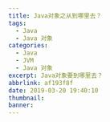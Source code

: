 ```yaml
---
title: Java对象之从到哪里去？
tags:
  - Java
  - Java 对象
categories:
  - Java
  - JVM
  - Java 对象
excerpt: Java对象要到哪里去？
abbrlink: af193f8f
date: 2019-03-20 19:40:10
thumbnail:
banner:
---
```


